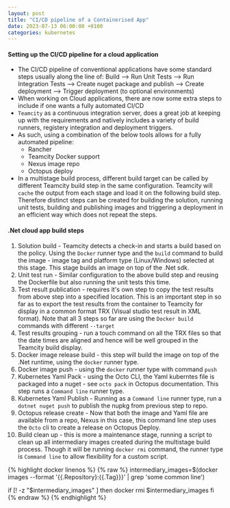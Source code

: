 ```yaml
---
layout: post
title: "CI/CD pipeline of a Containerised App"
date: 2023-07-13 06:00:00 +0100
categories: kubernetes
---
```


#### Setting up the CI/CD pipeline for a cloud application

* The CI/CD pipeline of conventional applications have some standard steps usually along the line of:
Build --> Run Unit Tests --> Run Integration Tests --> Create nuget package and publish --> Create deployment --> Trigger deployment (to optional environments)
* When working on Cloud applications, there are now some extra steps to include if one wants a fully automated CI/CD
* `Teamcity` as a continuous integration server, does a great job at keeping up with the requirements and natively includes a variety of build runners, registery integration and deployment triggers.
* As such, using a combination of the below tools allows for a fully automated pipeline:
    - Rancher
    - Teamcity Docker support
    - Nexus image repo
    - Octopus deploy
* In a multistage build process, different build target can be called by different Teamcity build step in the same configuration.  Teamcity will `cache` the output from each stage and load it on the following build step.  Therefore distinct steps can be created for building the solution, running unit tests, building and publishing images and triggering a deployment in an efficient way which does not repeat the steps.

#### .Net cloud app build steps
1.  Solution build - Teamcity detects a check-in and starts a build based on the policy.  Using the `Docker` runner type and the `build` command to build the image - image tag and platform type (Linux/Windows) selected at this stage.  This stage builds an image on top of the .Net sdk.
2.  Unit test run - Similar configuration to the above build step and reusing the Dockerfile but also running the unit tests this time.
3.  Test result publication - requires it's own step to copy the test results from above step into a specified location.  This is an important step in so far as to export the test results from the container to Teamcity for display in a common format TRX (Visual studio test result in XML format).
Note that all 3 steps so far are using the `Docker build` commands with different `--target`
4.  Test results grouping - run a touch command on all the TRX files so that the date times are aligned and hence will be well grouped in the Teamcity build display.
5.  Docker image release build - this step will build the image on top of the .Net runtime, using the `docker` runner type.
6.  Docker image push - using the `docker` runner type with command `push`
7.  Kubernetes Yaml Pack - using the Octo CLI, the Yaml kuberntes file is packaged into a nuget - see `octo pack` in Octopus documentation. This step runs a `Command line` runner type.
8.  Kubernetes Yaml Publish - Running as a `Command line` runner type, run a `dotnet nuget push` to publish the nupkg from previous step to repo.
9.  Octopus release create - Now that both the image and Yaml file are available from a repo, Nexus in this case, this command line step uses the `Octo` cli to create a release on Octopus Deploy.
10.  Build clean up - this is more a maintenance stage, running a script to clean up all intermediary images created during the multistage build process.  Though it will be running `docker rmi` command, the runner type is `Command line` to allow flexibility for a custom script.

{% highlight docker linenos %}
{% raw %}
intermediary_images=$(docker images --format '{{.Repository}:{{.Tag}}}' | grep 'some common line')

if [! -z "$intermediary_images" ]
    then docker rmi $intermediary_images
fi
{% endraw %}
{% endhighlight %}


